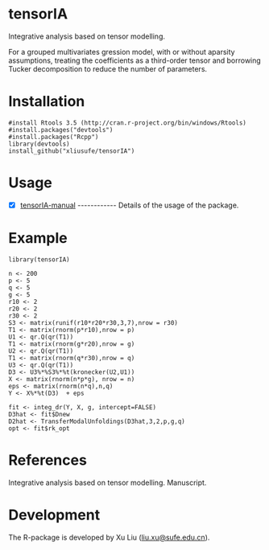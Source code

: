 # tensorIA
 Integrative analysis based on tensor modelling.
 
  For a grouped multivariates gression model, with or without aparsity assumptions, 
  treating the coefficients as a third-order tensor and borrowing Tucker decomposition to reduce the number of parameters.
  
# Installation

    #install Rtools 3.5 (http://cran.r-project.org/bin/windows/Rtools)
    #install.packages("devtools")
    #install.packages("Rcpp")
    library(devtools)
    install_github("xliusufe/tensorIA")

# Usage

   - [x] [tensorIA-manual](https://github.com/xliusufe/tensorIA/blob/master/inst/tensorIA-manual.pdf) ------------ Details of the usage of the package.
# Example

    library(tensorIA)

    n <- 200
	p <- 5
	q <- 5
	g <- 5
	r10 <- 2
	r20 <- 2
	r30 <- 2
	S3 <- matrix(runif(r10*r20*r30,3,7),nrow = r30)
	T1 <- matrix(rnorm(p*r10),nrow = p)
	U1 <- qr.Q(qr(T1))
	T1 <- matrix(rnorm(g*r20),nrow = g)
	U2 <- qr.Q(qr(T1))  
	T1 <- matrix(rnorm(q*r30),nrow = q)
	U3 <- qr.Q(qr(T1))
	D3 <- U3%*%S3%*%t(kronecker(U2,U1))
	X <- matrix(rnorm(n*p*g), nrow = n)
	eps <- matrix(rnorm(n*q),n,q)
	Y <- X%*%t(D3)  + eps
  
    fit <- integ_dr(Y, X, g, intercept=FALSE)
	D3hat <- fit$Dnew
	D2hat <- TransferModalUnfoldings(D3hat,3,2,p,g,q)
	opt <- fit$rk_opt	
 
 # References
Integrative analysis based on tensor modelling. Manuscript.

# Development
The R-package is developed by Xu Liu (liu.xu@sufe.edu.cn).
